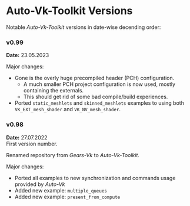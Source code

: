 # Auto-Vk-Toolkit Versions

Notable _Auto-Vk-Toolkit_ versions in date-wise decending order:

### v0.99

**Date:** 23.05.2023

Major changes:
- Gone is the overly huge precompiled header (PCH) configuration.
    - A much smaller PCH project configuration is now used, mostly containing the externals.
	- This should get rid of some bad compile/build experiences.
- Ported `static_meshlets` and `skinned_meshlets` examples to using both `VK_EXT_mesh_shader` and `VK_NV_mesh_shader`.

### v0.98

**Date:** 27.07.2022          
First version number.   
  
Renamed repository from _Gears-Vk_ to _Auto-Vk-Toolkit_.

Major changes:
- Ported all examples to new synchronization and commands usage provided by _Auto-Vk_
- Added new example: `multiple_queues`
- Added new example: `present_from_compute`
